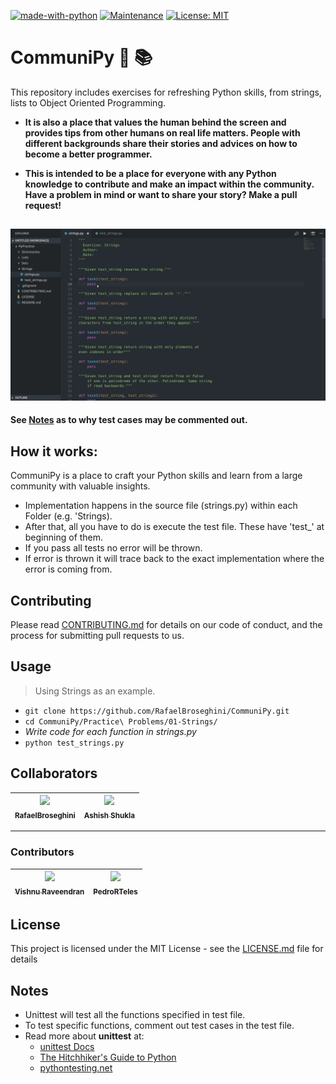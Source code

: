 [![made-with-python](https://img.shields.io/badge/Made%20with-Python-1f425f.svg)](https://www.python.org/)
[![Maintenance](https://img.shields.io/badge/Maintained%20%3F-Yes!-green.svg)](https://GitHub.com/Naereen/StrapDown.js/graphs/commit-activity)
[![License: MIT](https://img.shields.io/badge/License-MIT-yellow.svg)](https://opensource.org/licenses/MIT)



# CommuniPy :snake: :books:
This repository includes exercises for refreshing Python skills, from strings, lists to Object Oriented Programming. 
* **It is also a place that values the human behind the screen and provides tips from other humans on real life matters. People with different backgrounds share their stories and advices on how to become a better programmer.**

* **This is intended to be a place for everyone with any Python knowledge to contribute
and make an impact within the community. Have a problem in mind or want to share your story? Make a pull request!**



![How to Use](/CommuniPy.gif)
---
**See [Notes](#notes) as to why test cases may be commented out.**

## How it works:
CommuniPy is a place to craft your Python skills and learn from a large community with valuable insights.
* Implementation happens in the source file (strings.py) within each Folder (e.g. 'Strings).
* After that, all you have to do is execute the test file. These have 'test_' at beginning of them.
* If you pass all tests no error will be thrown.
* If error is thrown it will trace back to the exact implementation where the error is coming from.

## Contributing
Please read [CONTRIBUTING.md](https://github.com/RafaelBroseghini/CommuniPy/blob/master/CONTRIBUTING.md) for details on our code of conduct, and the process for submitting pull requests to us.

## Usage
> Using Strings as an example.
* `git clone https://github.com/RafaelBroseghini/CommuniPy.git`
* `cd CommuniPy/Practice\ Problems/01-Strings/`
* *Write code for each function in strings.py*
* `python test_strings.py`

## Collaborators
| [<img src="https://github.com/RafaelBroseghini.png" width="100px;"/><br /><sub><b>RafaelBroseghini</b></sub>](https://github.com/RafaelBroseghini)<br /> | [<img src="https://avatars1.githubusercontent.com/u/21013473?s=400&v=4" width="100px;"/><br /><sub><b>Ashish Shukla</b></sub>](https://github.com/ash2shukla)<br /> |
| :---: | :---: |
---
### Contributors
| [<img src="https://avatars3.githubusercontent.com/u/30067939?s=400&v=4" width="100px;"/><br /><sub><b>Vishnu Raveendran</b></sub>](https://github.com/vishnu-rvn)<br /> | [<img src="https://avatars0.githubusercontent.com/u/25935358?s=400&v=4" width="100px;"/><br /><sub><b>PedroRTeles</b></sub>](https://github.com/PedroRTeles)<br /> | 
| :---: | :---: |

## License
This project is licensed under the MIT License - see the [LICENSE.md](https://github.com/RafaelBroseghini/CommuniPy/blob/master/LICENSE) file for details


## Notes
* Unittest will test all the functions specified in test file.
* To test specific functions, comment out test cases in the test file.
* Read more about **unittest** at:
    * [unittest Docs](https://docs.python.org/3/library/unittest.html)
    * [The Hitchhiker's Guide to Python](http://docs.python-guide.org/en/latest/writing/tests/)
    * [pythontesting.net](http://pythontesting.net/framework/unittest/unittest-introduction/)

